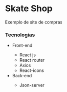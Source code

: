 # Skate Shop
 <p>Exemplo de site de compras</p>
<h3>Tecnologias</h3> 
<ul>
<li>Front-end</li>
    <ul>
    <li>React js</li>
    <li>React router</li>
    <li>Axios</li>
    <li>React-icons</li>
    </ul>
</li>
<li>Back-end</li>
    <ul>
    <li>Json-server</li>
    </ul>
</ul>